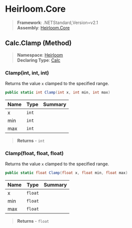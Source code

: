 # Heirloom.Core

> **Framework**: .NETStandard,Version=v2.1  
> **Assembly**: [Heirloom.Core][0]

## Calc.Clamp (Method)

> **Namespace**: [Heirloom][0]  
> **Declaring Type**: [Calc][1]

### Clamp(int, int, int)

Returns the value `x` clamped to the specified range.

```cs
public static int Clamp(int x, int min, int max)
```

| Name | Type  | Summary |
|------|-------|---------|
| x    | `int` |         |
| min  | `int` |         |
| max  | `int` |         |

> **Returns** - `int`

### Clamp(float, float, float)

Returns the value `x` clamped to the specified range.

```cs
public static float Clamp(float x, float min, float max)
```

| Name | Type    | Summary |
|------|---------|---------|
| x    | `float` |         |
| min  | `float` |         |
| max  | `float` |         |

> **Returns** - `float`

[0]: ../../../Heirloom.Core.md
[1]: ../Calc.md
